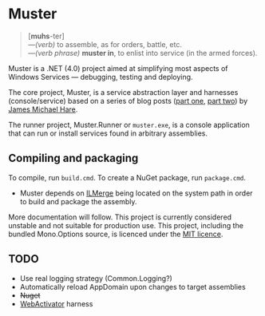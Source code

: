 # Muster
> [**muhs**-ter]  
> &mdash;_(verb)_ to assemble, as for orders, battle, etc.  
> &mdash;_(verb phrase)_ **muster in**, to enlist into service (in the armed forces).

Muster is a .NET (4.0) project aimed at simplifying most aspects of Windows Services &mdash; debugging, testing and deploying.

The core project, Muster, is a service abstraction layer and harnesses (console/service) based on a series of blog posts ([part one][p1], [part two][p2]) by [James Michael Hare][blog].

[p1]: http://geekswithblogs.net/BlackRabbitCoder/archive/2010/09/23/c-windows-services-1-of-2-creating-a-debuggable-windows.aspx 
[p2]:http://geekswithblogs.net/BlackRabbitCoder/archive/2010/10/07/c-windows-services-2-of-2-self-installing-windows-service-template.aspx 
[blog]: http://geekswithblogs.net/BlackRabbitCoder/Default.aspx 

The runner project, Muster.Runner or `muster.exe`, is a console application that can run or install services found in arbitrary assemblies.

## Compiling and packaging
To compile, run `build.cmd`. To create a NuGet package, run `package.cmd`.

* Muster depends on [ILMerge][ilmerge] being located on the system path in order to build and package the assembly.

More documentation will follow. This project is currently considered unstable and not suitable for production use. This project, including the bundled Mono.Options source, is licenced under the [MIT licence][mit].

[ilmerge]: http://research.microsoft.com/en-us/people/mbarnett/ilmerge.aspx
[mit]: http://www.opensource.org/licenses/mit-license.html

## TODO
* Use real logging strategy (Common.Logging?)
* Automatically reload AppDomain upon changes to target assemblies
* <del>Nuget</del>
* [WebActivator](https://bitbucket.org/davidebbo/webactivator/overview) harness
